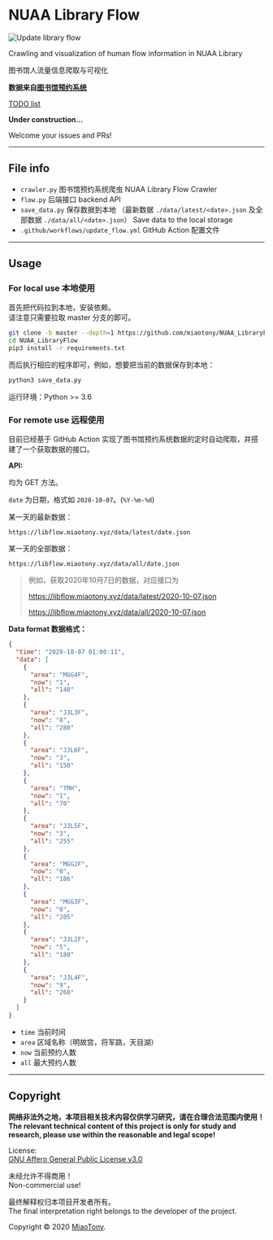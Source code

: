 # NUAA Library Flow

![Update library flow](https://github.com/miaotony/NUAA_LibraryFlow/workflows/Update%20library%20flow/badge.svg?event=schedule)

Crawling and visualization of human flow information in NUAA Library

图书馆人流量信息爬取与可视化

**数据来自[图书馆预约系统](http://kjcx.nuaa.edu.cn)**  

[TODO list](https://github.com/miaotony/NUAA_LibraryFlow/issues/1)  

**Under construction...**  

Welcome your issues and PRs!  

---  

## File info

- `crawler.py`    图书馆预约系统爬虫 NUAA Library Flow Crawler  
- `flow.py`       后端接口 backend API  
- `save_data.py`  保存数据到本地 （最新数据 `./data/latest/<date>.json` 及全部数据 `./data/all/<date>.json`）  Save data to the local storage  
- `.github/workflows/update_flow.yml`  GitHub Action 配置文件  

---  

## Usage  

### For local use  本地使用 

首先把代码拉到本地，安装依赖。  
请注意只需要拉取 master 分支的即可。  

```bash
git clone -b master --depth=1 https://github.com/miaotony/NUAA_LibraryFlow.git
cd NUAA_LibraryFlow
pip3 install -r requirements.txt
```

而后执行相应的程序即可，例如，想要把当前的数据保存到本地：

```bash
python3 save_data.py
```

运行环境：Python >= 3.6  

### For remote use  远程使用

目前已经基于 GitHub Action 实现了图书馆预约系统数据的定时自动爬取，并搭建了一个获取数据的接口。  

**API:** 

均为 GET 方法。  

`date` 为日期，格式如 `2020-10-07`。(`%Y-%m-%d`)  

某一天的最新数据：  

`https://libflow.miaotony.xyz/data/latest/date.json`

某一天的全部数据：   

`https://libflow.miaotony.xyz/data/all/date.json`

> 例如，获取2020年10月7日的数据，对应接口为  
> 
> https://libflow.miaotony.xyz/data/latest/2020-10-07.json  
> 
> https://libflow.miaotony.xyz/data/all/2020-10-07.json  


**Data format 数据格式：**  

```json
{
  "time": "2020-10-07 01:00:11",
  "data": [
    {
      "area": "MGG4F",
      "now": "1",
      "all": "140"
    },
    {
      "area": "JJL3F",
      "now": "8",
      "all": "280"
    },
    {
      "area": "JJL6F",
      "now": "3",
      "all": "150"
    },
    {
      "area": "TMH",
      "now": "1",
      "all": "70"
    },
    {
      "area": "JJL5F",
      "now": "3",
      "all": "255"
    },
    {
      "area": "MGG2F",
      "now": "0",
      "all": "186"
    },
    {
      "area": "MGG3F",
      "now": "0",
      "all": "205"
    },
    {
      "area": "JJL2F",
      "now": "5",
      "all": "180"
    },
    {
      "area": "JJL4F",
      "now": "9",
      "all": "260"
    }
  ]
}
```
- `time`    当前时间  
- `area`    区域名称（明故宫，将军路，天目湖）  
- `now`     当前预约人数  
- `all`     最大预约人数  

---  

## Copyright

**网络非法外之地，本项目相关技术内容仅供学习研究，请在合理合法范围内使用！**  
**The relevant technical content of this project is only for study and research, please use within the reasonable and legal scope!**  

License:  
[GNU Affero General Public License v3.0](LICENSE)  

未经允许不得商用！  
Non-commercial use!  

最终解释权归本项目开发者所有。  
The final interpretation right belongs to the developer of the project.  

Copyright © 2020 [MiaoTony](https://github.com/miaotony).  